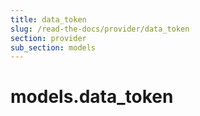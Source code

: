 ```yaml
---
title: data_token
slug: /read-the-docs/provider/data_token
section: provider
sub_section: models
---
```

<a name="models.data_token"></a>
# models.data\_token

